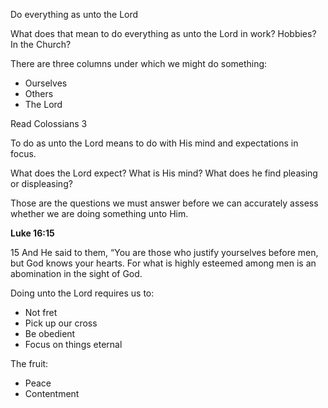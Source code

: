 Do everything as unto the Lord

What does that mean to do everything as unto the Lord in work? Hobbies? In the Church?

There are three columns under which we might do something:

- Ourselves
- Others
- The Lord

Read Colossians 3

To do as unto the Lord means to do with His mind and expectations in focus.

What does the Lord expect? What is His mind? What does he find pleasing or displeasing?

Those are the questions we must answer before we can accurately assess whether we are doing something unto Him.

**Luke 16:15**

15 And He said to them, “You are those who justify yourselves before men, but God knows your hearts. For what is highly esteemed among men is an abomination in the sight of God.

Doing unto the Lord requires us to:

- Not fret
- Pick up our cross
- Be obedient
- Focus on things eternal

The fruit:

- Peace
- Contentment
